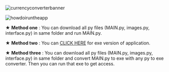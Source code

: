 ![currencyconverterbanner](https://user-images.githubusercontent.com/85064536/132956657-0829a7b3-5eba-4a52-8770-6cd046942864.jpg)


![howdoiruntheapp](https://user-images.githubusercontent.com/85064536/132956659-a843f0e4-5cfc-4623-9f64-e90f10cebdaa.jpg)

★ **Method one** : You can download all py files (MAIN.py, images.py, interface.py) in same folder and run MAIN.py.

★ **Method two** : You can [CLICK HERE](https://github.com/mehmetguduk/Currency-Converter/releases/tag/Exe) for exe version of application.

★ **Method three** : You can download all py files (MAIN.py, images.py, interface.py) in same folder and convert MAIN.py to exe with any py to exe converter. Then you can run that exe to get access.
